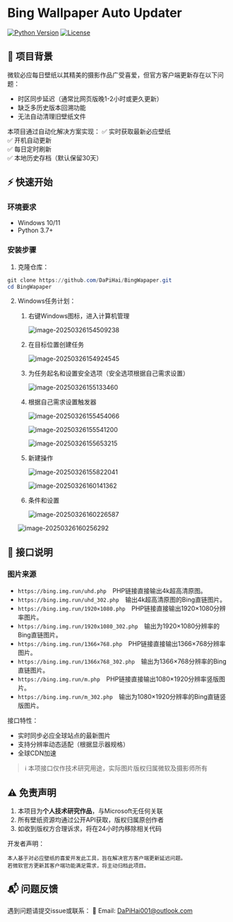# Bing Wallpaper Auto Updater

[![Python Version](https://img.shields.io/badge/python-3.7%2B-blue)](https://www.python.org/)
[![License](https://img.shields.io/badge/license-MIT-green)](LICENSE)

## 📌 项目背景

微软必应每日壁纸以其精美的摄影作品广受喜爱，但官方客户端更新存在以下问题：
- 时区同步延迟（通常比网页版晚1-2小时或更久更新）
- 缺乏多历史版本回溯功能
- 无法自动清理旧壁纸文件

本项目通过自动化解决方案实现：
✅ 实时获取最新必应壁纸  
✅ 开机自动更新  
✅ 每日定时刷新  
✅ 本地历史存档（默认保留30天）

## ⚡ 快速开始

### 环境要求
- Windows 10/11
- Python 3.7+

### 安装步骤
1. 克隆仓库：
```powershell
git clone https://github.com/DaPiHai/BingWapaper.git
cd BingWapaper
```

2. Windows任务计划：

   1. 右键Windows图标，进入计算机管理

      ![image-20250326154509238](images/image-20250326154509238.png)

   2. 在目标位置创建任务

      ![image-20250326154924545](images/image-20250326154924545.png)

   3. 为任务起名和设置安全选项（安全选项根据自己需求设置）

      ![image-20250326155133460](images/image-20250326155133460.png)

   4. 根据自己需求设置触发器

      ![image-20250326155454066](images/image-20250326155454066.png)

      ![image-20250326155541200](images/image-20250326155541200.png)

      ![image-20250326155653215](images/image-20250326155653215.png)

      

   5. 新建操作

      ![image-20250326155822041](images/image-20250326155822041.png)

      ![image-20250326160141362](images/image-20250326160141362.png)

      

   6. 条件和设置

      ![image-20250326160226587](images/image-20250326160226587.png)

      

   ![image-20250326160256292](images/image-20250326160256292.png)



## 📄 接口说明

### 图片来源
- `https://bing.img.run/uhd.php`　PHP链接直接输出4k超高清原图。
- `https://bing.img.run/uhd_302.php`　输出4k超高清原图的Bing直链图片。
- `https://bing.img.run/1920×1080.php`　PHP链接直接输出1920×1080分辨率图片。
- `https://bing.img.run/1920x1080_302.php`　输出为1920×1080分辨率的Bing直链图片。
- `https://bing.img.run/1366×768.php`　PHP链接直接输出1366×768分辨率图片。
- `https://bing.img.run/1366x768_302.php`　输出为1366×768分辨率的Bing直链图片。
- `https://bing.img.run/m.php`　PHP链接直接输出1080×1920分辨率竖版图片。
- `https://bing.img.run/m_302.php`　输出为1080×1920分辨率的Bing直链竖版图片。

接口特性：
- 实时同步必应全球站点的最新图片
- 支持分辨率动态适配（根据显示器规格）
- 全球CDN加速

> ℹ️ 本项接口仅作技术研究用途，实际图片版权归属微软及摄影师所有

## ⚠️ 免责声明

1. 本项目为**个人技术研究作品**，与Microsoft无任何关联
2. 所有壁纸资源均通过公开API获取，版权归属原创作者
3. 如收到版权方合理诉求，将在24小时内移除相关代码

开发者声明：
```text
本人基于对必应壁纸的喜爱开发此工具，旨在解决官方客户端更新延迟问题。
若微软官方更新其客户端功能满足需求，将主动归档此项目。
```

## 📬 问题反馈

遇到问题请提交issue或联系：
📧 Email: DaPiHai001@outlook.com  
